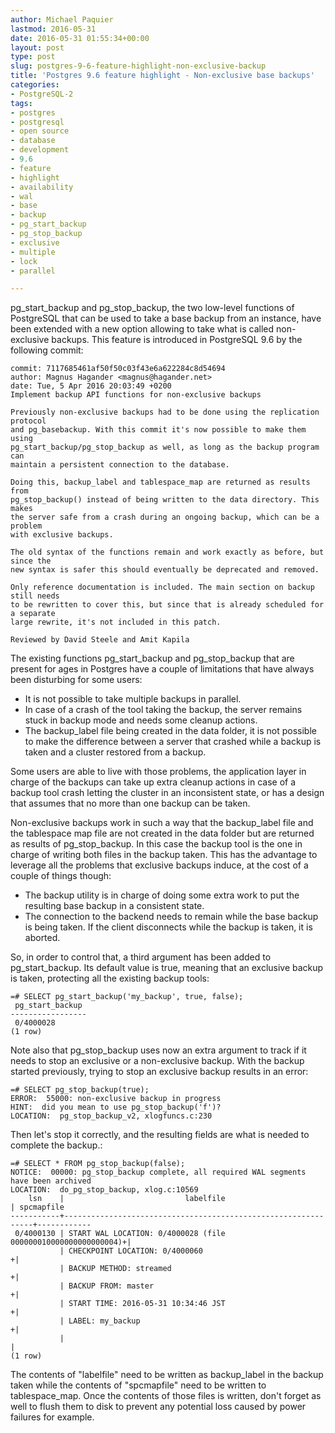 ```yaml
---
author: Michael Paquier
lastmod: 2016-05-31
date: 2016-05-31 01:55:34+00:00
layout: post
type: post
slug: postgres-9-6-feature-highlight-non-exclusive-backup
title: 'Postgres 9.6 feature highlight - Non-exclusive base backups'
categories:
- PostgreSQL-2
tags:
- postgres
- postgresql
- open source
- database
- development
- 9.6
- feature
- highlight
- availability
- wal
- base
- backup
- pg_start_backup
- pg_stop_backup
- exclusive
- multiple
- lock
- parallel

---
```


pg\_start\_backup and pg\_stop\_backup, the two low-level functions of
PostgreSQL that can be used to take a base backup from an instance, have
been extended with a new option allowing to take what is called non-exclusive
backups. This feature is introduced in PostgreSQL 9.6 by the following commit:

    commit: 7117685461af50f50c03f43e6a622284c8d54694
    author: Magnus Hagander <magnus@hagander.net>
    date: Tue, 5 Apr 2016 20:03:49 +0200
    Implement backup API functions for non-exclusive backups

    Previously non-exclusive backups had to be done using the replication protocol
    and pg_basebackup. With this commit it's now possible to make them using
    pg_start_backup/pg_stop_backup as well, as long as the backup program can
    maintain a persistent connection to the database.

    Doing this, backup_label and tablespace_map are returned as results from
    pg_stop_backup() instead of being written to the data directory. This makes
    the server safe from a crash during an ongoing backup, which can be a problem
    with exclusive backups.

    The old syntax of the functions remain and work exactly as before, but since the
    new syntax is safer this should eventually be deprecated and removed.

    Only reference documentation is included. The main section on backup still needs
    to be rewritten to cover this, but since that is already scheduled for a separate
    large rewrite, it's not included in this patch.

    Reviewed by David Steele and Amit Kapila

The existing functions pg\_start\_backup and pg\_stop\_backup that are present
for ages in Postgres have a couple of limitations that have always been
disturbing for some users:

  * It is not possible to take multiple backups in parallel.
  * In case of a crash of the tool taking the backup, the server remains stuck
  in backup mode and needs some cleanup actions.
  * The backup\_label file being created in the data folder, it is not possible
  to make the difference between a server that crashed while a backup is taken
  and a cluster restored from a backup.

Some users are able to live with those problems, the application layer in
charge of the backups can take up extra cleanup actions in case of a backup
tool crash letting the cluster in an inconsistent state, or has a design that
assumes that no more than one backup can be taken.

Non-exclusive backups work in such a way that the backup\_label file and the
tablespace map file are not created in the data folder but are returned as
results of pg\_stop\_backup. In this case the backup tool is the one in
charge of writing both files in the backup taken. This has the advantage
to leverage all the problems that exclusive backups induce, at the cost
of a couple of things though:

  * The backup utility is in charge of doing some extra work to put the
  resulting base backup in a consistent state.
  * The connection to the backend needs to remain while the base backup
  is being taken. If the client disconnects while the backup is taken,
  it is aborted.

So, in order to control that, a third argument has been added to
pg\_start\_backup. Its default value is true, meaning that an exclusive
backup is taken, protecting all the existing backup tools:

    =# SELECT pg_start_backup('my_backup', true, false);
     pg_start_backup
    -----------------
     0/4000028
    (1 row)

Note also that pg\_stop\_backup uses now an extra argument to track if
it needs to stop an exclusive or a non-exclusive backup. With the backup
started previously, trying to stop an exclusive backup results in an
error:

    =# SELECT pg_stop_backup(true);
    ERROR:  55000: non-exclusive backup in progress
    HINT:  did you mean to use pg_stop_backup('f')?
    LOCATION:  pg_stop_backup_v2, xlogfuncs.c:230

Then let's stop it correctly, and the resulting fields are what is needed
to complete the backup.:

    =# SELECT * FROM pg_stop_backup(false);
    NOTICE:  00000: pg_stop_backup complete, all required WAL segments have been archived
    LOCATION:  do_pg_stop_backup, xlog.c:10569
        lsn    |                           labelfile                           | spcmapfile
    -----------+---------------------------------------------------------------+------------
     0/4000130 | START WAL LOCATION: 0/4000028 (file 000000010000000000000004)+|
               | CHECKPOINT LOCATION: 0/4000060                               +|
               | BACKUP METHOD: streamed                                      +|
               | BACKUP FROM: master                                          +|
               | START TIME: 2016-05-31 10:34:46 JST                          +|
               | LABEL: my_backup                                             +|
               |                                                               |
    (1 row)

The contents of "labelfile" need to be written as backup_label in the backup
taken while the contents of "spcmapfile" need to be written to tablespace_map.
Once the contents of those files is written, don't forget as well to flush
them to disk to prevent any potential loss caused by power failures for
example.
